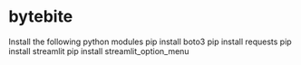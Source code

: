 # bytebite

Install the following python modules
pip install boto3
pip install requests
pip install streamlit
pip install streamlit_option_menu